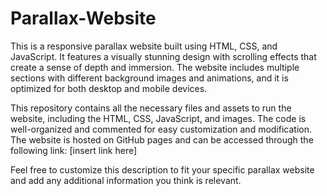 # Parallax-Website
This is a responsive parallax website built using HTML, CSS, and JavaScript. It features a visually stunning design with scrolling effects that create a sense of depth and immersion. The website includes multiple sections with different background images and animations, and it is optimized for both desktop and mobile devices.

This repository contains all the necessary files and assets to run the website, including the HTML, CSS, JavaScript, and images. The code is well-organized and commented for easy customization and modification. The website is hosted on GitHub pages and can be accessed through the following link: [insert link here]

Feel free to customize this description to fit your specific parallax website and add any additional information you think is relevant.
